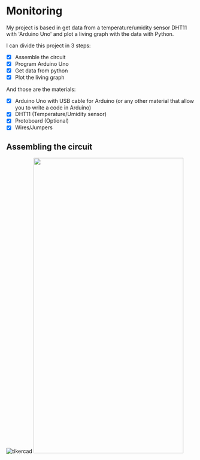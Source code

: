 # Monitoring

My project is based in get data from a temperature/umidity sensor DHT11 with 'Arduino Uno' and plot a living graph with the data with Python.

I can divide this project in 3 steps:

 - [x] Assemble the circuit
 - [x] Program Arduino Uno
 - [x] Get data from python
 - [x] Plot the living graph

And those are the materials:

 - [x] Arduino Uno with USB cable for Arduino (or any other material that allow you to write a code in Arduino)
 - [x] DHT11 (Temperature/Umidity sensor)
 - [x] Protoboard (Optional)
 - [x] Wires/Jumpers
 
## Assembling the circuit

![tikercad](https://user-images.githubusercontent.com/69547580/116621847-2f230480-a91a-11eb-984e-d53bd5ba0c9e.jpg)
<img src="https://user-images.githubusercontent.com/69547580/116621847-2f230480-a91a-11eb-984e-d53bd5ba0c9e.jpg" width="400" height="790">









